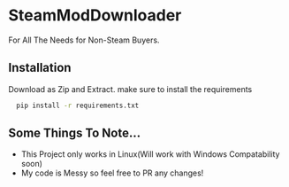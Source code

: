 
# SteamModDownloader
For All The Needs for Non-Steam Buyers.





## Installation

Download as Zip and Extract. make sure to install the requirements

```bash
  pip install -r requirements.txt
```
    
## Some Things To Note...

 - This Project only works in Linux(Will work with Windows Compatability soon)
- My code is Messy so feel free to PR any changes!
